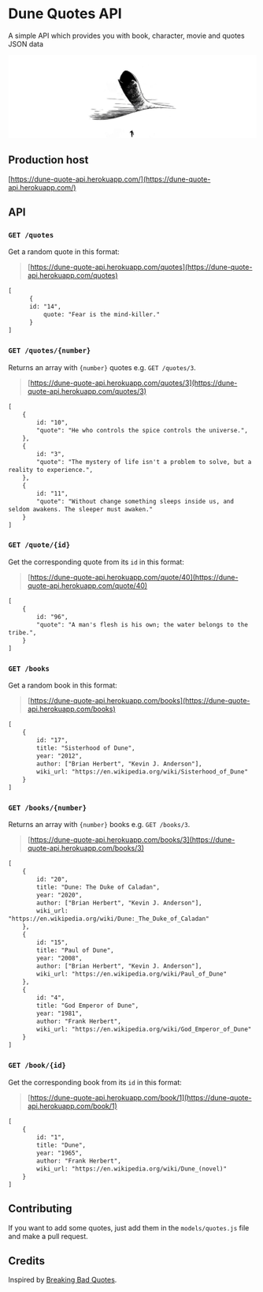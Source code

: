# Dune Quotes API

A simple API which provides you with book, character, movie and quotes JSON data

![](arrakis-header.jpeg)

## Production host

[https://dune-quote-api.herokuapp.com/](https://dune-quote-api.herokuapp.com/)

## API

### `GET /quotes`

Get a random quote in this format:

> [https://dune-quote-api.herokuapp.com/quotes](https://dune-quote-api.herokuapp.com/quotes)

    [
    	  {
          id: "14",
    		  quote: "Fear is the mind-killer."
    	  }
    ]

### `GET /quotes/{number}`

Returns an array with `{number}` quotes e.g. `GET /quotes/3`.

> [https://dune-quote-api.herokuapp.com/quotes/3](https://dune-quote-api.herokuapp.com/quotes/3)

    [
        {
            id: "10",
            "quote": "He who controls the spice controls the universe.",
        },
        {
            id: "3",
            "quote": "The mystery of life isn't a problem to solve, but a reality to experience.",
        },
        {
            id: "11",
            "quote": "Without change something sleeps inside us, and seldom awakens. The sleeper must awaken."
        }
    ]

### `GET /quote/{id}`

Get the corresponding quote from its `id` in this format:

> [https://dune-quote-api.herokuapp.com/quote/40](https://dune-quote-api.herokuapp.com/quote/40)

    [
        {
            id: "96",
            "quote": "A man's flesh is his own; the water belongs to the tribe.",
        }
    ]

### `GET /books`

Get a random book in this format:

> [https://dune-quote-api.herokuapp.com/books](https://dune-quote-api.herokuapp.com/books)

    [
        {
            id: "17",
            title: "Sisterhood of Dune",
            year: "2012",
            author: ["Brian Herbert", "Kevin J. Anderson"],
            wiki_url: "https://en.wikipedia.org/wiki/Sisterhood_of_Dune"
        }
    ]

### `GET /books/{number}`

Returns an array with `{number}` books e.g. `GET /books/3`.

> [https://dune-quote-api.herokuapp.com/books/3](https://dune-quote-api.herokuapp.com/books/3)

    [
        {
            id: "20",
            title: "Dune: The Duke of Caladan",
            year: "2020",
            author: ["Brian Herbert", "Kevin J. Anderson"],
            wiki_url: "https://en.wikipedia.org/wiki/Dune:_The_Duke_of_Caladan"
        },
        {
            id: "15",
            title: "Paul of Dune",
            year: "2008",
            author: ["Brian Herbert", "Kevin J. Anderson"],
            wiki_url: "https://en.wikipedia.org/wiki/Paul_of_Dune"
        },
        {
            id: "4",
            title: "God Emperor of Dune",
            year: "1981",
            author: "Frank Herbert",
            wiki_url: "https://en.wikipedia.org/wiki/God_Emperor_of_Dune"
        }
    ]

### `GET /book/{id}`

Get the corresponding book from its `id` in this format:

> [https://dune-quote-api.herokuapp.com/book/1](https://dune-quote-api.herokuapp.com/book/1)

    [
        {
            id: "1",
            title: "Dune",
            year: "1965",
            author: "Frank Herbert",
            wiki_url: "https://en.wikipedia.org/wiki/Dune_(novel)"
        }
    ]

## Contributing

If you want to add some quotes, just add them in the `models/quotes.js` file and make a pull request.

## Credits

Inspired by [Breaking Bad Quotes](https://github.com/shevabam/breaking-bad-quotes).
